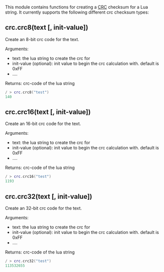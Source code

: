 This module contains functions for creating a [CRC](https://en.wikipedia.org/wiki/Cyclic_redundancy_check) checksum for a Lua string.
It currently supports the following different crc checksum types:

## crc.crc8(text [, init-value])

Create an 8-bit crc code for the text.

Arguments:

* text: the lua string to create the crc for
* init-value (optional): init value to begin the crc calculation with. default is 0xFF
* ....

Returns: crc-code of the lua string

```lua
/ > crc.crc8("test")
140
```

## crc.crc16(text [, init-value])

Create an 16-bit crc code for the text.

Arguments:

* text: the lua string to create the crc for
* init-value (optional): init value to begin the crc calculation with. default is 0xFF
* ....

Returns: crc-code of the lua string

```lua
/ > crc.crc16("test")
1193
```

## crc.crc32(text [, init-value])

Create an 32-bit crc code for the text.

Arguments:

* text: the lua string to create the crc for
* init-value (optional): init value to begin the crc calculation with. default is 0xFF
* ....

Returns: crc-code of the lua string

```lua
/ > crc.crc32("test")
113532655
```

